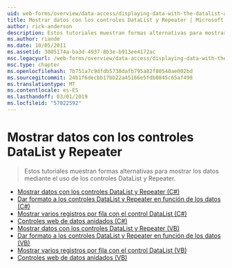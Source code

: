 ```yaml
---
uid: web-forms/overview/data-access/displaying-data-with-the-datalist-and-repeater/index
title: Mostrar datos con los controles DataList y Repeater | Microsoft Docs
author: rick-anderson
description: Estos tutoriales muestran formas alternativas para mostrar los datos mediante el uso de los controles DataList y Repeater.
ms.author: riande
ms.date: 10/05/2011
ms.assetid: 3005174a-ba3d-4937-8b3e-b913ee4172ac
msc.legacyurl: /web-forms/overview/data-access/displaying-data-with-the-datalist-and-repeater
msc.type: chapter
ms.openlocfilehash: 7b751a7c9dfdb5738dafb795a82f80540ae002bd
ms.sourcegitcommit: 24b1f6decbb17bb22a45166e5fdb0845c65af498
ms.translationtype: MT
ms.contentlocale: es-ES
ms.lasthandoff: 03/01/2019
ms.locfileid: "57022592"
---
```

<a name="displaying-data-with-the-datalist-and-repeater"></a>Mostrar datos con los controles DataList y Repeater
====================
> Estos tutoriales muestran formas alternativas para mostrar los datos mediante el uso de los controles DataList y Repeater.


- [Mostrar datos con los controles DataList y Repeater (C#)](displaying-data-with-the-datalist-and-repeater-controls-cs.md)
- [Dar formato a los controles DataList y Repeater en función de los datos (C#)](formatting-the-datalist-and-repeater-based-upon-data-cs.md)
- [Mostrar varios registros por fila con el control DataList (C#)](showing-multiple-records-per-row-with-the-datalist-control-cs.md)
- [Controles web de datos anidados (C#)](nested-data-web-controls-cs.md)
- [Mostrar datos con los controles DataList y Repeater (VB)](displaying-data-with-the-datalist-and-repeater-controls-vb.md)
- [Dar formato a los controles DataList y Repeater en función de los datos (VB)](formatting-the-datalist-and-repeater-based-upon-data-vb.md)
- [Mostrar varios registros por fila con el control DataList (VB)](showing-multiple-records-per-row-with-the-datalist-control-vb.md)
- [Controles web de datos anidados (VB)](nested-data-web-controls-vb.md)
